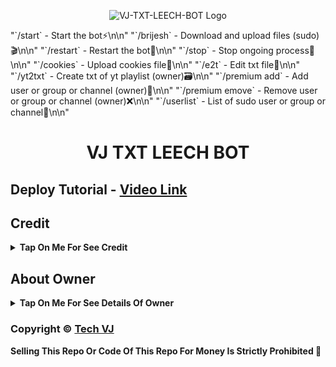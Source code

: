 <p align="center">
  <img src="https://i.ibb.co/Zz4QFbj4/884e633a1139.jpg" alt="VJ-TXT-LEECH-BOT Logo">
</p>
"`/start` - Start the bot⚡\n\n"
        "`/brijesh` - Download and upload files (sudo)🎬\n\n"
        "`/restart` - Restart the bot🔮\n\n" 
        "`/stop` - Stop ongoing process🛑\n\n"
        "`/cookies` - Upload cookies file🍪\n\n"
        "`/e2t` - Edit txt file📝\n\n"
        "`/yt2txt` - Create txt of yt playlist (owner)🗃️\n\n"
        "`/premium add` - Add user or group or channel (owner)🎊\n\n"
        "`/premium emove` - Remove user or group or channel (owner)❌\n\n"
        "`/userlist` - List of sudo user or group or channel📜\n\n"
       
<h1 align="center">
  VJ TXT LEECH BOT
</h1>

## Deploy Tutorial - [Video Link](https://youtu.be/l1u3C_F79QE)

## Credit

<b><details><summary>Tap On Me For See Credit</summary>

💝 Credit Goes To [Tech VJ](https://telegram.me/Kingvj01) So Don't Forgot To Give Credit

💖 And Thank You So Much To All Who Help In This Journey 💕

Copyright ©️ [Tech VJ](https://telegram.me/Kingvj01)

</b>
</details>

## About Owner 

<b><details><summary>Tap On Me For See Details Of Owner</summary>

- YouTube Channel : [Tech VJ](https://youtube.com/@Tech_VJ)
- Telegram Channel : [VJ Botz](https://telegram.me/VJ_Botz)
- Contact Link : [King VJ](https://telegram.me/Kingvj01)
- Instagram Id Link : [Tech VJ](https://instagram.com/tech.vj)

</b>
</details>


### Copyright ©️ [Tech VJ](https://youtube.com/@Tech_VJ)

<b>Selling This Repo Or Code Of This Repo For Money Is Strictly Prohibited 🚫</b>

